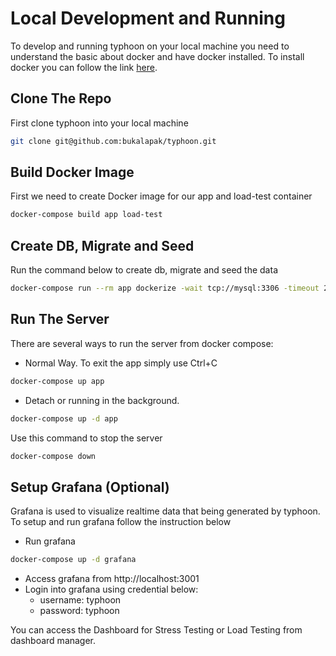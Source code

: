 # Local Development and Running
To develop and running typhoon on your local machine you need to understand the basic about docker and have docker installed. To install docker you can follow the link [here](https://github.com/bukalapak/typhoon/blob/main/docs/docker-installation.md).

## Clone The Repo
First clone typhoon into your local machine
```bash
git clone git@github.com:bukalapak/typhoon.git
```

## Build Docker Image
First we need to create Docker image for our app and load-test container
```bash
docker-compose build app load-test
```

## Create DB, Migrate and Seed
Run the command below to create db, migrate and seed the data
```bash
docker-compose run --rm app dockerize -wait tcp://mysql:3306 -timeout 20s bundle exec rails db:create db:migrate db:seed  
```

## Run The Server
There are several ways to run the server from docker compose:

* Normal Way. To exit the app simply use Ctrl+C
```bash
docker-compose up app
```

* Detach or running in the background.
```bash
docker-compose up -d app
```
Use this command to stop the server
```bash
docker-compose down
```

## Setup Grafana (Optional)
Grafana is used to visualize realtime data that being generated by typhoon. To setup and run grafana follow the instruction below

* Run grafana
```bash
docker-compose up -d grafana
```
* Access grafana from http://localhost:3001
* Login into grafana using credential below:
  * username: typhoon
  * password: typhoon

You can access the Dashboard for Stress Testing or Load Testing from dashboard manager.
